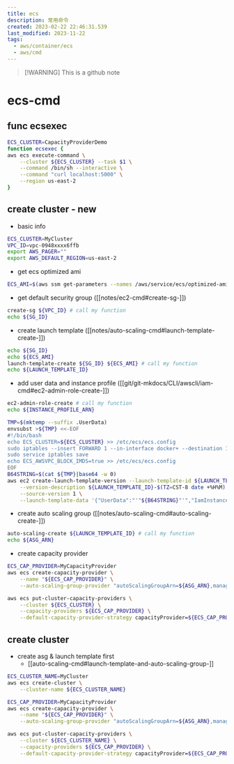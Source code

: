 ```yaml
---
title: ecs
description: 常用命令
created: 2023-02-22 22:46:31.539
last_modified: 2023-11-22
tags:
  - aws/container/ecs
  - aws/cmd
---
```

> [!WARNING] This is a github note
# ecs-cmd
## func ecsexec
```sh
ECS_CLUSTER=CapacityProviderDemo
function ecsexec {
aws ecs execute-command \
    --cluster ${ECS_CLUSTER} --task $1 \
    --command /bin/sh --interactive \
    --command "curl localhost:5000" \
    --region us-east-2 
}
```

## create cluster - new
- basic info
```sh
ECS_CLUSTER=MyCluster
VPC_ID=vpc-0948xxxx6ffb
export AWS_PAGER=""
export AWS_DEFAULT_REGION=us-east-2

```
- get ecs optimized ami
```sh
ECS_AMI=$(aws ssm get-parameters --names /aws/service/ecs/optimized-ami/amazon-linux-2/recommended |jq -r '.Parameters[0].Value' |jq -r '.image_id')

```
- get default security group ([[notes/ec2-cmd#create-sg-]])
```sh
create-sg ${VPC_ID} # call my function
echo ${SG_ID}

```
- create launch template ([[notes/auto-scaling-cmd#launch-template-create-]])
```sh
echo ${SG_ID}
echo ${ECS_AMI}
launch-template-create ${SG_ID} ${ECS_AMI} # call my function
echo ${LAUNCH_TEMPLATE_ID}

```
- add user data and instance profile ([[git/git-mkdocs/CLI/awscli/iam-cmd#ec2-admin-role-create-]])
```sh
ec2-admin-role-create # call my function
echo ${INSTANCE_PROFILE_ARN}

TMP=$(mktemp --suffix .UserData)
envsubst >${TMP} <<-EOF
#!/bin/bash
echo ECS_CLUSTER=${ECS_CLUSTER} >> /etc/ecs/ecs.config
sudo iptables --insert FORWARD 1 --in-interface docker+ --destination 169.254.169.254/32 --jump DROP
sudo service iptables save
echo ECS_AWSVPC_BLOCK_IMDS=true >> /etc/ecs/ecs.config
EOF
B64STRING=$(cat ${TMP}|base64 -w 0)
aws ec2 create-launch-template-version --launch-template-id ${LAUNCH_TEMPLATE_ID} \
    --version-description ${LAUNCH_TEMPLATE_ID}-$(TZ=CST-8 date +%H%M) \
    --source-version 1 \
    --launch-template-data '{"UserData":"'"${B64STRING}"'","IamInstanceProfile":{"Arn":"'"${INSTANCE_PROFILE_ARN}"'"}}' |tee ${TMP}.out

```
- create auto scaling group ([[notes/auto-scaling-cmd#auto-scaling-create-]])
```sh
auto-scaling-create ${LAUNCH_TEMPLATE_ID} # call my function
echo ${ASG_ARN}
```
- create capacity provider 
```sh
ECS_CAP_PROVIDER=MyCapacityProvider
aws ecs create-capacity-provider \
    --name "${ECS_CAP_PROVIDER}" \
    --auto-scaling-group-provider "autoScalingGroupArn=${ASG_ARN},managedScaling={status=ENABLED,targetCapacity=100},managedTerminationProtection=ENABLED"

aws ecs put-cluster-capacity-providers \
    --cluster ${ECS_CLUSTER} \
    --capacity-providers ${ECS_CAP_PROVIDER} \
    --default-capacity-provider-strategy capacityProvider=${ECS_CAP_PROVIDER},weight=1

```



## create cluster
- create asg & launch template first
    - [[auto-scaling-cmd#launch-template-and-auto-scaling-group-]]

```sh
ECS_CLUSTER_NAME=MyCluster
aws ecs create-cluster \
    --cluster-name ${ECS_CLUSTER_NAME}

ECS_CAP_PROVIDER=MyCapacityProvider
aws ecs create-capacity-provider \
    --name "${ECS_CAP_PROVIDER}" \
    --auto-scaling-group-provider "autoScalingGroupArn=${ASG_ARN},managedScaling={status=ENABLED,targetCapacity=10}"

aws ecs put-cluster-capacity-providers \
    --cluster ${ECS_CLUSTER_NAME} \
    --capacity-providers ${ECS_CAP_PROVIDER} \
    --default-capacity-provider-strategy capacityProvider=${ECS_CAP_PROVIDER},weight=1

```




